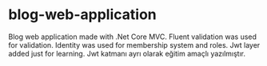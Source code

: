 # blog-web-application
Blog web application made with .Net Core MVC.
Fluent validation was used for validation.
Identity was used for membership system and roles.
Jwt layer added just for learning. 
Jwt katmanı ayrı olarak eğitim amaçlı yazılmıştır.
